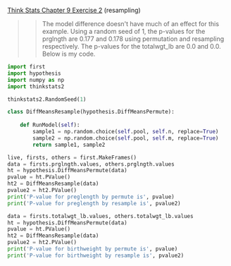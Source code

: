 [Think Stats Chapter 9 Exercise 2](http://greenteapress.com/thinkstats2/html/thinkstats2010.html#toc90) (resampling)

>> The model difference doesn't have much of an effect for this example. Using a random seed of 1, the p-values for the prglngth are 0.177 and 0.178 using permutation and resampling respectively. The p-values for the totalwgt_lb are 0.0 and 0.0. Below is my code.

```python
import first
import hypothesis
import numpy as np
import thinkstats2

thinkstats2.RandomSeed(1)

class DiffMeansResample(hypothesis.DiffMeansPermute):
    
    def RunModel(self):
        sample1 = np.random.choice(self.pool, self.n, replace=True)
        sample2 = np.random.choice(self.pool, self.m, replace=True)
        return sample1, sample2

live, firsts, others = first.MakeFrames()
data = firsts.prglngth.values, others.prglngth.values
ht = hypothesis.DiffMeansPermute(data)
pvalue = ht.PValue()
ht2 = DiffMeansResample(data)
pvalue2 = ht2.PValue()
print('P-value for preglength by permute is', pvalue)
print('P-value for preglength by resample is', pvalue2)

data = firsts.totalwgt_lb.values, others.totalwgt_lb.values
ht = hypothesis.DiffMeansPermute(data)
pvalue = ht.PValue()
ht2 = DiffMeansResample(data)
pvalue2 = ht2.PValue()
print('P-value for birthweight by permute is', pvalue)
print('P-value for birthweight by resample is', pvalue2)
```
